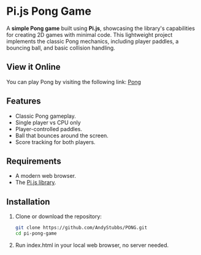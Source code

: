 # Pi.js Pong Game

A **simple Pong game** built using **Pi.js**, showcasing the library's capabilities for creating 2D games with minimal code. This lightweight project implements the classic Pong mechanics, including player paddles, a bouncing ball, and basic collision handling.

## View it Online
You can play Pong by visiting the following link:
[Pong](https://www.andyswebgames.com/games/pong/)

## Features
- Classic Pong gameplay.
- Single player vs CPU only
- Player-controlled paddles.
- Ball that bounces around the screen.
- Score tracking for both players.

## Requirements
- A modern web browser.
- The [Pi.js library](https://pijs.org).

## Installation
1. Clone or download the repository:
   ```bash
   git clone https://github.com/AndyStubbs/PONG.git
   cd pi-pong-game
   ```
2. Run index.html in your local web browser, no server needed.
